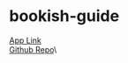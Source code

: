 # bookish-guide

[App Link](https://ivanjjj.shinyapps.io/bookish-guide/)\
[Github Repo](https://github.com/ivanjjj/bookish-guide)\
